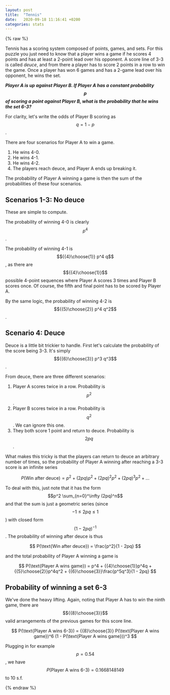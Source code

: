 ```yaml
---
layout: post
title:  "Tennis"
date:   2020-09-18 11:16:41 +0200
categories: stats
---
```

{% raw %}

Tennis has a scoring system composed of points, games, and sets. For this puzzle you just need to know that a player wins a game if he scores 4 points and has at least a 2-point lead over his opponent. A score line of 3-3 is called *deuce*, and from there a player has to score 2 points in a row to win the game. Once a player has won 6 games and has a 2-game lead over his opponent, he wins the set.

***Player A is up against Player B. If Player A has a constant probability $$p$$ of scoring a point against Player B, what is the probability that he wins the set 6-3?***

For clarity, let's write the odds of Player B scoring as $$q = 1 - p$$.

There are four scenarios for Player A to win a game.

1. He wins 4-0.
2. He wins 4-1.
3. He wins 4-2.
4. The players reach deuce, and Player A ends up breaking it.

The probability of Player A winning a game is then the sum of the probabilities of these four scenarios.

## Scenarios 1-3: No deuce

These are simple to compute. 

The probability of winning 4-0 is clearly $$p^4$$.

The probability of winning 4-1 is $${{4}\choose{1}} p^4 q$$, as there are $${{4}\choose{1}}$$ possible 4-point sequences where Player A scores 3 times and Player B scores once. Of course, the fifth and final point has to be scored by Player A.

By the same logic, the probability of winning 4-2 is $${{5}\choose{2}} p^4 q^2$$. 

## Scenario 4: Deuce

Deuce is a little bit trickier to handle. First let's calculate the probability of the score being 3-3. It's simply $${{6}\choose{3}} p^3 q^3$$. 

From deuce, there are three different scenarios:

1. Player A scores twice in a row. Probability is $$p^2$$.
2. Player B scores twice in a row. Probability is $$q^2$$. We can ignore this one.
3. They both score 1 point and return to deuce. Probability is $$2pq$$.

What makes this tricky is that the players can return to deuce an arbitrary number of times, so the probability of Player A winning after reaching a 3-3 score is an infinite series


$$
P(\text{Win after deuce}) = p^2 + (2pq)p^2 + (2pq)^2p^2 + (2pq)^3 p^2 + \dots
$$


To deal with this, just note that it has the form $$p^2 \sum_{n=0}^\infty (2pq)^n$$ and that the sum is just a geometric series (since $$-1 \leq 2pq \leq 1$$) with closed form $$(1 - 2pq)^{-1}$$. The probability of winning after deuce is thus


$$
P(\text{Win after deuce}) = \frac{p^2}{1 - 2pq}
$$


and the total probability of Player A winning a game is


$$
P(\text{Player A wins game}) = p^4 + {{4}\choose{1}}p^4q + {{5}\choose{2}}p^4q^2 + {{6}\choose{3}}\frac{p^5q^3}{1 - 2pq}
$$


## Probability of winning a set 6-3

We've done the heavy lifting. Again, noting that Player A has to win the ninth game, there are $${{8}\choose{3}}$$ valid arrangements of the previous games for this score line.


$$
P(\text{Player A wins 6-3}) = {{8}\choose{3}} P(\text{Player A wins game})^6 (1 - P(\text{Player A wins game}))^3
$$


Plugging in for example $$p = 0.54$$, we have $$P(\text{Player A wins 6-3}) =  0.1668148149$$ to 10 s.f.

{% endraw %}

